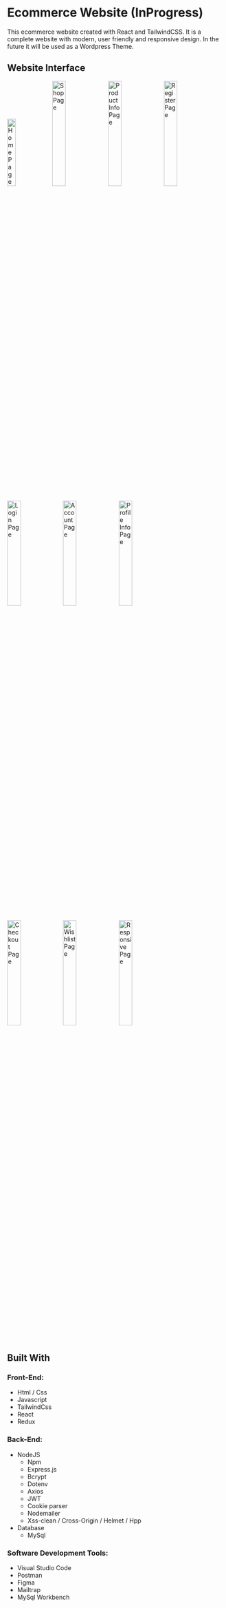 # Ecommerce Website (InProgress)

This ecommerce website created with React and TailwindCSS. It is a complete website with modern, user friendly and responsive design. In the future it will be used as a Wordpress Theme. 


## Website Interface
<img src="https://github.com/GrigorisPan/ecommerce_website/assets/32704151/69bcc51d-c5f3-421e-b799-c9a1b73ab70e" alt="Home Page" width=20% height=20%>
<img src="https://github.com/GrigorisPan/ecommerce_website/assets/32704151/396abf6a-2cc3-4a23-bd4b-1f1535c3dbeb" alt="Shop Page" width=25% height=25%>
<img src="https://github.com/GrigorisPan/ecommerce_website/assets/32704151/59b71c14-8690-415d-94cf-ecfc1dd747a0" alt="Product Info Page" width=25% height=25%>
<img src="https://github.com/GrigorisPan/ecommerce_website/assets/32704151/d63c9cba-ff7d-4489-af95-953eb46c760c" alt="Register Page" width=25% height=25%>
<img src="https://github.com/GrigorisPan/ecommerce_website/assets/32704151/4781ee7f-b93c-4a1a-8b5f-9fc718a062dd" alt="Login Page" width=25% height=25%>
<img src="https://github.com/GrigorisPan/ecommerce_website/assets/32704151/500cca27-5275-4fab-a628-f3896805e110" alt="Account Page" width=25% height=25%>
<img src="https://github.com/GrigorisPan/ecommerce_website/assets/32704151/81f56860-3804-45e2-a720-fde4eb2b01d8" alt="Profile Info Page" width=25% height=25%>
<img src="https://github.com/GrigorisPan/ecommerce_website/assets/32704151/99c93669-fe0f-4a37-9ef2-7fd9f47b63e4" alt="Checkout Page" width=25% height=25%>
<img src="https://github.com/GrigorisPan/ecommerce_website/assets/32704151/4a7a88de-90c7-48ae-92c6-d77e08352df7" alt="Wishlist Page" width=25% height=25%>
<img src="https://github.com/GrigorisPan/ecommerce_website/assets/32704151/c6e6819f-c9fe-4dd9-ba90-d9511e3e2348" alt="Responsive Page" width=25% height=25%>




## Built With
### Front-End: 
- Html / Css
- Javascript
- TailwindCss
- React
- Redux
### Back-End: 
- NodeJS
  - Npm
  - Express.js
  - Bcrypt
  - Dotenv
  - Axios
  - JWT
  - Cookie parser
  - Nodemailer
  - Xss-clean / Cross-Origin / Helmet / Hpp
- Database
  - MySql
### Software Development Tools:
- Visual Studio Code
- Postman
- Figma
- Mailtrap
- MySql Workbench
